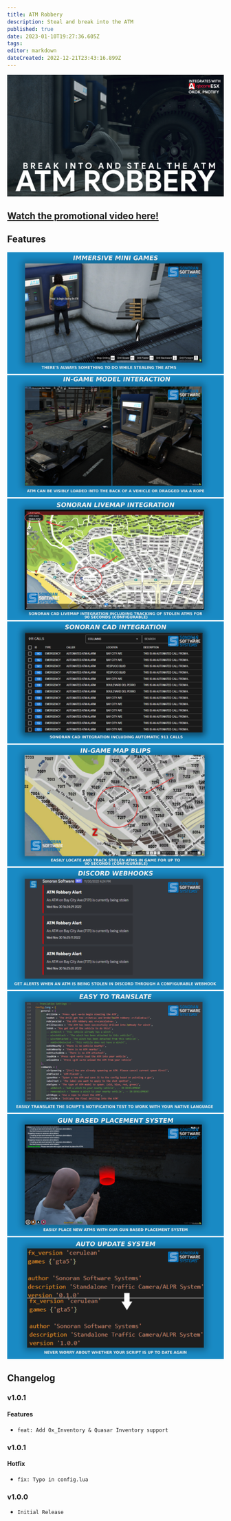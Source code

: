 ```yaml
---
title: ATM Robbery
description: Steal and break into the ATM
published: true
date: 2023-01-10T19:27:36.605Z
tags: 
editor: markdown
dateCreated: 2022-12-21T23:43:16.899Z
---
```


![atm_large.png](/atm-robbery/atm_large.png)

## [Watch the promotional video here!](https://youtu.be/2Z6FepWQM2E)
## Features
![atm_mini_games.png](/atm-robbery/atm_mini_games.png)
![model_interaction.png](/atm-robbery/model_interaction.png)
![livemap_integration_1.png](/atm-robbery/livemap_integration_1.png)
![cad_911_int.png](/atm-robbery/cad_911_int.png)
![in_game_blips.png](/atm-robbery/in_game_blips.png)
![discord_webhooks.png](/atm-robbery/discord_webhooks.png)
![easy_to_translate.png](/atm-robbery/easy_to_translate.png)
![gun_placement.png](/atm-robbery/gun_placement.png)
![auto-update-feature.png](/speed-camera/auto-update-feature.png)
## Changelog
### v1.0.1
#### Features
- `feat: Add Ox_Inventory & Quasar Inventory support`
### v1.0.1
#### Hotfix
- `fix: Typo in config.lua`
### v1.0.0
- `Initial Release`